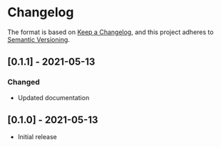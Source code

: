 # Changelog

The format is based on [Keep a Changelog](https://keepachangelog.com/en/1.0.0/),
and this project adheres to [Semantic Versioning](https://semver.org/spec/v2.0.0.html).


## [0.1.1] - 2021-05-13
### Changed
- Updated documentation

## [0.1.0] - 2021-05-13
- Initial release
